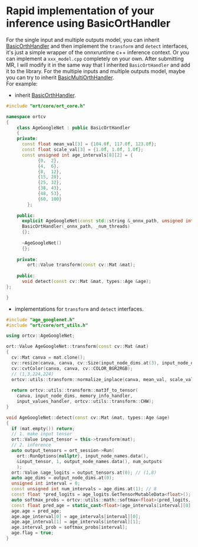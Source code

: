 # Rapid implementation of your inference using BasicOrtHandler
For the single input and multiple outputs model, you can inherit [BasicOrthHandler](https://github.com/DefTruth/litehub/blob/main/ort/core/ort_handler.h) and then implement the
`transform` and `detect` interfaces, it's just a simple wrapper of the onnxruntime c++ inference context. Or you can implement a `xxx_model.cpp` completely on your own. 
After submitting MR, I will modify it in the same way that I inherited `BasicOrtHandler` and add it to the library. For the multiple inputs and multiple outputs model, maybe you can try to inherit [BasicMultiOrthHandler](https://github.com/DefTruth/litehub/blob/main/ort/core/ort_handler.h).   
For example:
* inherit [BasicOrthHandler](https://github.com/DefTruth/litehub/blob/main/ort/core/ort_handler.h).
```c++
#include "ort/core/ort_core.h"

namespace ortcv
{
    class AgeGoogleNet : public BasicOrtHandler
    {
    private:
      const float mean_val[3] = {104.0f, 117.0f, 123.0f};
      const float scale_val[3] = {1.0f, 1.0f, 1.0f};
      const unsigned int age_intervals[8][2] = {
            {0,  2},
            {4,  6},
            {8,  12},
            {15, 20},
            {25, 32},
            {38, 43},
            {48, 53},
            {60, 100}
        };
    
    public:
      explicit AgeGoogleNet(const std::string &_onnx_path, unsigned int _num_threads = 1) :
      BasicOrtHandler(_onnx_path, _num_threads)
      {};
        
      ~AgeGoogleNet()
      {};
        
    private:
        ort::Value transform(const cv::Mat &mat);
    
    public:
      void detect(const cv::Mat &mat, types::Age &age);
};

}
``` 
* implementations for `transform` and `detect` interfaces.
```c++
#include "age_googlenet.h"
#include "ort/core/ort_utils.h"

using ortcv::AgeGoogleNet;

ort::Value AgeGoogleNet::transform(const cv::Mat &mat)
{
  cv::Mat canva = mat.clone();
  cv::resize(canva, canva, cv::Size(input_node_dims.at(3), input_node_dims.at(2)));
  cv::cvtColor(canva, canva, cv::COLOR_BGR2RGB);
  // (1,3,224,224)
  ortcv::utils::transform::normalize_inplace(canva, mean_val, scale_val); // float32
    
  return ortcv::utils::transform::mat3f_to_tensor(
    canva, input_node_dims, memory_info_handler,
    input_values_handler, ortcv::utils::transform::CHW);
}

void AgeGoogleNet::detect(const cv::Mat &mat, types::Age &age)
{
  if (mat.empty()) return;
  // 1. make input tensor
  ort::Value input_tensor = this->transform(mat);
  // 2. inference
  auto output_tensors = ort_session->Run(
    ort::RunOptions{nullptr}, input_node_names.data(),
    &input_tensor, 1, output_node_names.data(), num_outputs
    );
  ort::Value &age_logits = output_tensors.at(0); // (1,8)
  auto age_dims = output_node_dims.at(0);
  unsigned int interval = 0;
  const unsigned int num_intervals = age_dims.at(1); // 8
  const float *pred_logits = age_logits.GetTensorMutableData<float>();
  auto softmax_probs = ortcv::utils::math::softmax<float>(pred_logits, num_intervals, interval);
  const float pred_age = static_cast<float>(age_intervals[interval][0] + age_intervals[interval][1]) / 2.0f;
  age.age = pred_age;
  age.age_interval[0] = age_intervals[interval][0];
  age.age_interval[1] = age_intervals[interval][1];
  age.interval_prob = softmax_probs[interval];
  age.flag = true;
}
```